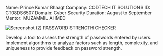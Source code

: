 Name: Prince Kumar Bhaagt
Company: CODTECH IT SOLUTIONS
ID: CT08DS6507
Domain: Cyber Security
Duration: August to September
Mentor: MUZAMMIL AHMED

![Screenshot (2)](https://github.com/user-attachments/assets/94ee8532-80b1-4175-a6ec-e3db5218bafe)
 PASSWORD STRENGTH CHECKER





Develop a tool to assess the strength of passwords entered by users. Implement
algorithms to analyze factors such as length, complexity, and uniqueness to provide
feedback on password strength.
